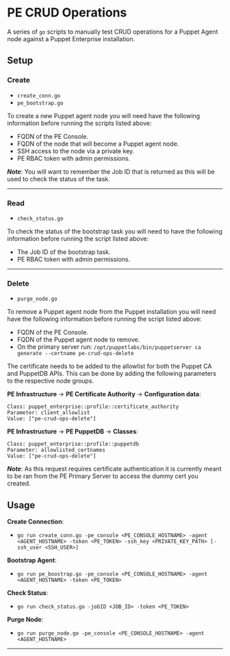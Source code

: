 # PE CRUD Operations

A series of `go` scripts to manually test CRUD operations for a Puppet Agent node against a Puppet Enterprise installation.

## Setup

### Create

  * `create_conn.go`
  * `pe_bootstrap.go`

To create a new Puppet agent node you will need have the following information before running the scripts listed above:

  * FQDN of the PE Console.
  * FQDN of the node that will become a Puppet agent node.
  * SSH access to the node via a private key.
  * PE RBAC token with admin permissions.

***Note***: You will want to remember the Job ID that is returned as this will be used to check the status of the task.

---

### Read

  * `check_status.go`

To check the status of the bootstrap task you will need to have the following information before running the script listed above:

  * The Job ID of the bootstrap task.
  * PE RBAC token with admin permissions.

---

### Delete

  * `purge_node.go`

To remove a Puppet agent node from the Puppet installation you will need have the following information before running the script listed above:

  * FQDN of the PE Console.
  * FQDN of the Puppet agent node to remove.
  * On the primary server run: `/opt/puppetlabs/bin/puppetserver ca generate --certname pe-crud-ops-delete`

The certificate needs to be added to the allowlist for both the Puppet CA and PuppetDB APIs. This can be done by adding the following parameters to the respective node groups.

**PE Infrastructure** -> **PE Certificate Authority** -> **Configuration data**:

```
Class: puppet_enterprise::profile::certificate_authority
Parameter: client_allowlist
Value: ["pe-crud-ops-delete"]
```

**PE Infrastructure** -> **PE PuppetDB** -> **Classes**:

```
Class: puppet_enterprise::profile::puppetdb
Parameter: allowlisted_certnames
Value: ["pe-crud-ops-delete"]
```

***Note***: As this request requires certificate authentication it is currently meant to be ran from the PE Primary Server to access the dummy cert you created.

## Usage

**Create Connection**:

  * `go run create_conn.go -pe_console <PE_CONSOLE_HOSTNAME> -agent <AGENT_HOSTNAME> -token <PE_TOKEN> -ssh_key <PRIVATE_KEY_PATH> [-ssh_user <SSH_USER>]`

**Bootstrap Agent**:

  * `go run pe_boostrap.go -pe_console <PE_CONSOLE_HOSTNAME> -agent <AGENT_HOSTNAME> -token <PE_TOKEN>`

**Check Status**:

  * `go run check_status.go -jobID <JOB_ID> -token <PE_TOKEN>`

**Purge Node**:

  * `go run purge_node.go -pe_console <PE_CONSOLE_HOSTNAME> -agent <AGENT_HOSTNAME>`

---
